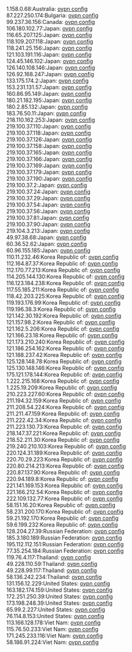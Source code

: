 1.158.0.68:Australia: [ovpn config](vpn/1_158_0_68.ovpn)  
87.227.250.174:Bulgaria: [ovpn config](vpn/87_227_250_174.ovpn)  
99.237.36.156:Canada: [ovpn config](vpn/99_237_36_156.ovpn)  
106.180.102.77:Japan: [ovpn config](vpn/106_180_102_77.ovpn)  
116.65.207.125:Japan: [ovpn config](vpn/116_65_207_125.ovpn)  
118.109.207.118:Japan: [ovpn config](vpn/118_109_207_118.ovpn)  
118.241.25.156:Japan: [ovpn config](vpn/118_241_25_156.ovpn)  
121.103.191.116:Japan: [ovpn config](vpn/121_103_191_116.ovpn)  
124.45.146.102:Japan: [ovpn config](vpn/124_45_146_102.ovpn)  
126.140.108.146:Japan: [ovpn config](vpn/126_140_108_146.ovpn)  
126.92.168.247:Japan: [ovpn config](vpn/126_92_168_247.ovpn)  
133.175.174.2:Japan: [ovpn config](vpn/133_175_174_2.ovpn)  
153.231.131.57:Japan: [ovpn config](vpn/153_231_131_57.ovpn)  
160.86.95.149:Japan: [ovpn config](vpn/160_86_95_149.ovpn)  
180.21.182.195:Japan: [ovpn config](vpn/180_21_182_195.ovpn)  
180.2.85.132:Japan: [ovpn config](vpn/180_2_85_132.ovpn)  
183.76.50.11:Japan: [ovpn config](vpn/183_76_50_11.ovpn)  
218.110.162.253:Japan: [ovpn config](vpn/218_110_162_253.ovpn)  
219.100.37.110:Japan: [ovpn config](vpn/219_100_37_110.ovpn)  
219.100.37.118:Japan: [ovpn config](vpn/219_100_37_118.ovpn)  
219.100.37.126:Japan: [ovpn config](vpn/219_100_37_126.ovpn)  
219.100.37.158:Japan: [ovpn config](vpn/219_100_37_158.ovpn)  
219.100.37.165:Japan: [ovpn config](vpn/219_100_37_165.ovpn)  
219.100.37.166:Japan: [ovpn config](vpn/219_100_37_166.ovpn)  
219.100.37.169:Japan: [ovpn config](vpn/219_100_37_169.ovpn)  
219.100.37.179:Japan: [ovpn config](vpn/219_100_37_179.ovpn)  
219.100.37.190:Japan: [ovpn config](vpn/219_100_37_190.ovpn)  
219.100.37.2:Japan: [ovpn config](vpn/219_100_37_2.ovpn)  
219.100.37.24:Japan: [ovpn config](vpn/219_100_37_24.ovpn)  
219.100.37.29:Japan: [ovpn config](vpn/219_100_37_29.ovpn)  
219.100.37.54:Japan: [ovpn config](vpn/219_100_37_54.ovpn)  
219.100.37.56:Japan: [ovpn config](vpn/219_100_37_56.ovpn)  
219.100.37.81:Japan: [ovpn config](vpn/219_100_37_81.ovpn)  
219.100.37.90:Japan: [ovpn config](vpn/219_100_37_90.ovpn)  
219.104.3.213:Japan: [ovpn config](vpn/219_104_3_213.ovpn)  
49.97.38.68:Japan: [ovpn config](vpn/49_97_38_68.ovpn)  
60.36.52.62:Japan: [ovpn config](vpn/60_36_52_62.ovpn)  
60.96.155.185:Japan: [ovpn config](vpn/60_96_155_185.ovpn)  
110.11.232.46:Korea Republic of: [ovpn config](vpn/110_11_232_46.ovpn)  
112.164.87.37:Korea Republic of: [ovpn config](vpn/112_164_87_37.ovpn)  
112.170.77.213:Korea Republic of: [ovpn config](vpn/112_170_77_213.ovpn)  
114.205.144.130:Korea Republic of: [ovpn config](vpn/114_205_144_130.ovpn)  
116.123.184.238:Korea Republic of: [ovpn config](vpn/116_123_184_238.ovpn)  
117.55.185.211:Korea Republic of: [ovpn config](vpn/117_55_185_211.ovpn)  
118.42.203.225:Korea Republic of: [ovpn config](vpn/118_42_203_225.ovpn)  
119.193.176.99:Korea Republic of: [ovpn config](vpn/119_193_176_99.ovpn)  
119.196.38.3:Korea Republic of: [ovpn config](vpn/119_196_38_3.ovpn)  
121.142.30.192:Korea Republic of: [ovpn config](vpn/121_142_30_192.ovpn)  
121.157.98.2:Korea Republic of: [ovpn config](vpn/121_157_98_2.ovpn)  
121.162.5.206:Korea Republic of: [ovpn config](vpn/121_162_5_206.ovpn)  
121.166.23.18:Korea Republic of: [ovpn config](vpn/121_166_23_18.ovpn)  
121.173.210.240:Korea Republic of: [ovpn config](vpn/121_173_210_240.ovpn)  
121.186.254.162:Korea Republic of: [ovpn config](vpn/121_186_254_162.ovpn)  
121.188.237.42:Korea Republic of: [ovpn config](vpn/121_188_237_42.ovpn)  
125.128.148.78:Korea Republic of: [ovpn config](vpn/125_128_148_78.ovpn)  
125.130.148.146:Korea Republic of: [ovpn config](vpn/125_130_148_146.ovpn)  
175.121.178.144:Korea Republic of: [ovpn config](vpn/175_121_178_144.ovpn)  
1.222.215.168:Korea Republic of: [ovpn config](vpn/1_222_215_168.ovpn)  
1.225.19.209:Korea Republic of: [ovpn config](vpn/1_225_19_209.ovpn)  
210.223.227.60:Korea Republic of: [ovpn config](vpn/210_223_227_60.ovpn)  
211.194.32.159:Korea Republic of: [ovpn config](vpn/211_194_32_159.ovpn)  
211.208.54.224:Korea Republic of: [ovpn config](vpn/211_208_54_224.ovpn)  
211.211.47.159:Korea Republic of: [ovpn config](vpn/211_211_47_159.ovpn)  
211.222.42.34:Korea Republic of: [ovpn config](vpn/211_222_42_34.ovpn)  
211.223.130.73:Korea Republic of: [ovpn config](vpn/211_223_130_73.ovpn)  
218.147.37.221:Korea Republic of: [ovpn config](vpn/218_147_37_221.ovpn)  
218.52.211.30:Korea Republic of: [ovpn config](vpn/218_52_211_30.ovpn)  
219.240.210.103:Korea Republic of: [ovpn config](vpn/219_240_210_103.ovpn)  
220.124.31.189:Korea Republic of: [ovpn config](vpn/220_124_31_189.ovpn)  
220.70.29.223:Korea Republic of: [ovpn config](vpn/220_70_29_223.ovpn)  
220.80.214.213:Korea Republic of: [ovpn config](vpn/220_80_214_213.ovpn)  
220.87.137.90:Korea Republic of: [ovpn config](vpn/220_87_137_90.ovpn)  
220.94.189.8:Korea Republic of: [ovpn config](vpn/220_94_189_8.ovpn)  
221.141.169.153:Korea Republic of: [ovpn config](vpn/221_141_169_153.ovpn)  
221.166.212.54:Korea Republic of: [ovpn config](vpn/221_166_212_54.ovpn)  
222.109.132.77:Korea Republic of: [ovpn config](vpn/222_109_132_77.ovpn)  
58.151.16.20:Korea Republic of: [ovpn config](vpn/58_151_16_20.ovpn)  
58.231.200.170:Korea Republic of: [ovpn config](vpn/58_231_200_170.ovpn)  
59.21.192.170:Korea Republic of: [ovpn config](vpn/59_21_192_170.ovpn)  
59.6.199.232:Korea Republic of: [ovpn config](vpn/59_6_199_232.ovpn)  
128.204.27.39:Russian Federation: [ovpn config](vpn/128_204_27_39.ovpn)  
185.3.180.189:Russian Federation: [ovpn config](vpn/185_3_180_189.ovpn)  
195.112.112.151:Russian Federation: [ovpn config](vpn/195_112_112_151.ovpn)  
77.35.254.184:Russian Federation: [ovpn config](vpn/77_35_254_184.ovpn)  
119.76.4.117:Thailand: [ovpn config](vpn/119_76_4_117.ovpn)  
49.228.110.59:Thailand: [ovpn config](vpn/49_228_110_59.ovpn)  
49.228.99.117:Thailand: [ovpn config](vpn/49_228_99_117.ovpn)  
58.136.242.234:Thailand: [ovpn config](vpn/58_136_242_234.ovpn)  
131.156.12.229:United States: [ovpn config](vpn/131_156_12_229.ovpn)  
163.182.174.159:United States: [ovpn config](vpn/163_182_174_159.ovpn)  
172.251.250.39:United States: [ovpn config](vpn/172_251_250_39.ovpn)  
173.198.248.39:United States: [ovpn config](vpn/173_198_248_39.ovpn)  
65.99.2.227:United States: [ovpn config](vpn/65_99_2_227.ovpn)  
76.114.8.153:United States: [ovpn config](vpn/76_114_8_153.ovpn)  
113.166.128.178:Viet Nam: [ovpn config](vpn/113_166_128_178.ovpn)  
115.76.50.233:Viet Nam: [ovpn config](vpn/115_76_50_233.ovpn)  
171.245.233.116:Viet Nam: [ovpn config](vpn/171_245_233_116.ovpn)  
58.186.91.224:Viet Nam: [ovpn config](vpn/58_186_91_224.ovpn)  
